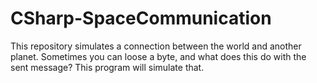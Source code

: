 # CSharp-SpaceCommunication
This repository simulates a connection between the world and another planet. Sometimes you can loose a byte, and what does this do with the sent message? This program will simulate that.
